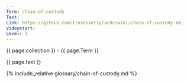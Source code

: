 ```yaml
---
Term: chain-of-custody
Text: 
Link: https://github.com/trustoverip/acdc/wiki/chain-of-custody.md
Videostart: 
Level: 3
---
```


{{ page.collection }} - {{ page.Term }}

   {{ page.text }}

{% include_relative glossary/chain-of-custody.md %}
